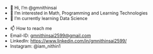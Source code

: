 - 👋 Hi, I’m @gmnithinsai
- 👀 I’m interested in Math, Programming and Learning Technologies
- 🌱 I’m currently learning Data Science
<!---- 💞️ I’m looking to collaborate on ...---->
- 📫 How to reach me  
- Email-ID: gmnithinsai2599@gmail.com  
- LinkedIn: https://www.linkedin.com/in/gmnithinsai2599/
- Instagram: @iam_nithin1

<!---
gmnithinsai/gmnithinsai is a ✨ special ✨ repository because its `README.md` (this file) appears on your GitHub profile.
You can click the Preview link to take a look at your changes.
--->
